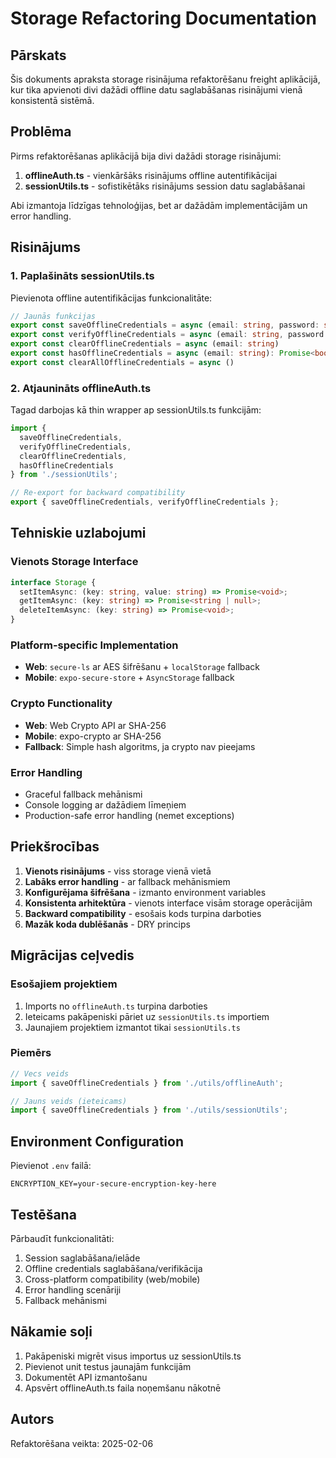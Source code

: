 # Storage Refactoring Documentation

## Pārskats

Šis dokuments apraksta storage risinājuma refaktorēšanu freight aplikācijā, kur tika apvienoti divi dažādi offline datu saglabāšanas risinājumi vienā konsistentā sistēmā.

## Problēma

Pirms refaktorēšanas aplikācijā bija divi dažādi storage risinājumi:

1. **offlineAuth.ts** - vienkāršāks risinājums offline autentifikācijai
2. **sessionUtils.ts** - sofistikētāks risinājums session datu saglabāšanai

Abi izmantoja līdzīgas tehnoloģijas, bet ar dažādām implementācijām un error handling.

## Risinājums

### 1. Paplašināts sessionUtils.ts

Pievienota offline autentifikācijas funkcionalitāte:

```typescript
// Jaunās funkcijas
export const saveOfflineCredentials = async (email: string, password: string)
export const verifyOfflineCredentials = async (email: string, password: string): Promise<boolean>
export const clearOfflineCredentials = async (email: string)
export const hasOfflineCredentials = async (email: string): Promise<boolean>
export const clearAllOfflineCredentials = async ()
```

### 2. Atjaunināts offlineAuth.ts

Tagad darbojas kā thin wrapper ap sessionUtils.ts funkcijām:

```typescript
import {
  saveOfflineCredentials,
  verifyOfflineCredentials,
  clearOfflineCredentials,
  hasOfflineCredentials
} from './sessionUtils';

// Re-export for backward compatibility
export { saveOfflineCredentials, verifyOfflineCredentials };
```

## Tehniskie uzlabojumi

### Vienots Storage Interface

```typescript
interface Storage {
  setItemAsync: (key: string, value: string) => Promise<void>;
  getItemAsync: (key: string) => Promise<string | null>;
  deleteItemAsync: (key: string) => Promise<void>;
}
```

### Platform-specific Implementation

- **Web**: `secure-ls` ar AES šifrēšanu + `localStorage` fallback
- **Mobile**: `expo-secure-store` + `AsyncStorage` fallback

### Crypto Functionality

- **Web**: Web Crypto API ar SHA-256
- **Mobile**: expo-crypto ar SHA-256
- **Fallback**: Simple hash algoritms, ja crypto nav pieejams

### Error Handling

- Graceful fallback mehānismi
- Console logging ar dažādiem līmeņiem
- Production-safe error handling (nemet exceptions)

## Priekšrocības

1. **Vienots risinājums** - viss storage vienā vietā
2. **Labāks error handling** - ar fallback mehānismiem
3. **Konfigurējama šifrēšana** - izmanto environment variables
4. **Konsistenta arhitektūra** - vienots interface visām storage operācijām
5. **Backward compatibility** - esošais kods turpina darboties
6. **Mazāk koda dublēšanās** - DRY princips

## Migrācijas ceļvedis

### Esošajiem projektiem

1. Imports no `offlineAuth.ts` turpina darboties
2. Ieteicams pakāpeniski pāriet uz `sessionUtils.ts` importiem
3. Jaunajiem projektiem izmantot tikai `sessionUtils.ts`

### Piemērs

```typescript
// Vecs veids
import { saveOfflineCredentials } from './utils/offlineAuth';

// Jauns veids (ieteicams)
import { saveOfflineCredentials } from './utils/sessionUtils';
```

## Environment Configuration

Pievienot `.env` failā:

```
ENCRYPTION_KEY=your-secure-encryption-key-here
```

## Testēšana

Pārbaudīt funkcionalitāti:

1. Session saglabāšana/ielāde
2. Offline credentials saglabāšana/verifikācija
3. Cross-platform compatibility (web/mobile)
4. Error handling scenāriji
5. Fallback mehānismi

## Nākamie soļi

1. Pakāpeniski migrēt visus importus uz sessionUtils.ts
2. Pievienot unit testus jaunajām funkcijām
3. Dokumentēt API izmantošanu
4. Apsvērt offlineAuth.ts faila noņemšanu nākotnē

## Autors

Refaktorēšana veikta: 2025-02-06
